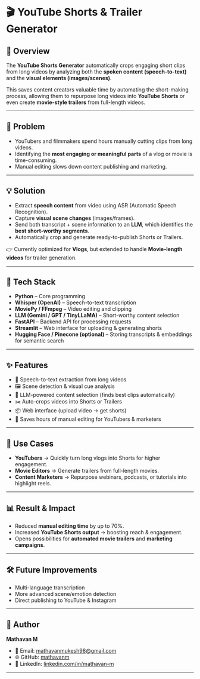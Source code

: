 # 🎬 YouTube Shorts & Trailer Generator  

## 📌 Overview  
The **YouTube Shorts Generator** automatically crops engaging short clips from long videos by analyzing both the **spoken content (speech-to-text)** and the **visual elements (images/scenes)**.  

This saves content creators valuable time by automating the short-making process, allowing them to repurpose long videos into **YouTube Shorts** or even create **movie-style trailers** from full-length videos.  

---

## 🚀 Problem  
- YouTubers and filmmakers spend hours manually cutting clips from long videos.  
- Identifying the **most engaging or meaningful parts** of a vlog or movie is time-consuming.  
- Manual editing slows down content publishing and marketing.  

---

## 💡 Solution  
- Extract **speech content** from video using ASR (Automatic Speech Recognition).  
- Capture **visual scene changes** (images/frames).  
- Send both transcript + scene information to an **LLM**, which identifies the **best short-worthy segments**.  
- Automatically crop and generate ready-to-publish Shorts or Trailers.  

👉 Currently optimized for **Vlogs**, but extended to handle **Movie-length videos** for trailer generation.  

---

## 🔧 Tech Stack  
- **Python** – Core programming  
- **Whisper (OpenAI)** – Speech-to-text transcription  
- **MoviePy / FFmpeg** – Video editing and clipping  
- **LLM (Gemini / GPT / TinyLLaMA)** – Short-worthy content selection  
- **FastAPI** – Backend API for processing requests  
- **Streamlit** – Web interface for uploading & generating shorts  
- **Hugging Face / Pinecone (optional)** – Storing transcripts & embeddings for semantic search  

---

## ✨ Features  
- 🎤 Speech-to-text extraction from long videos  
- 🖼️ Scene detection & visual cue analysis  
- 🧠 LLM-powered content selection (finds best clips automatically)  
- ✂️ Auto-crops videos into Shorts or Trailers  
- 📦 Web interface (upload video → get shorts)  
- 🚀 Saves hours of manual editing for YouTubers & marketers  

---

## 🎯 Use Cases  
- **YouTubers** → Quickly turn long vlogs into Shorts for higher engagement.  
- **Movie Editors** → Generate trailers from full-length movies.  
- **Content Marketers** → Repurpose webinars, podcasts, or tutorials into highlight reels.  

---

## 📊 Result & Impact  
- Reduced **manual editing time** by up to 70%.  
- Increased **YouTube Shorts output** → boosting reach & engagement.  
- Opens possibilities for **automated movie trailers** and **marketing campaigns**.  

---


## 🛠️ Future Improvements  
- Multi-language transcription  
- More advanced scene/emotion detection  
- Direct publishing to YouTube & Instagram  

---

## 👤 Author  
**Mathavan M**  
- 📧 Email: mathavanmukesh98@gmail.com  
- 🌐 GitHub: [mathavanm](#)  
- 💼 LinkedIn: [linkedin.com/in/mathavan-m](#)  

---
